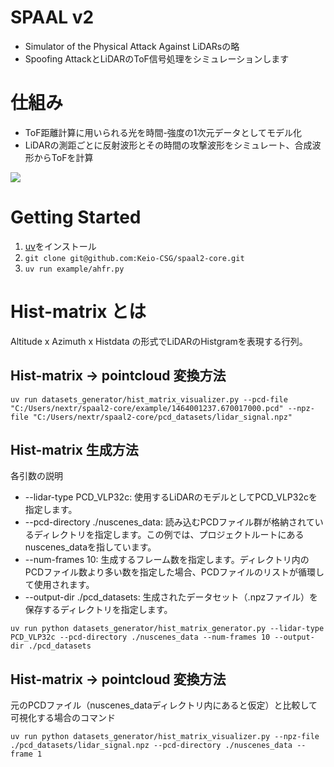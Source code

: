 # SPAAL v2

* Simulator of the Physical Attack Against LiDARsの略
* Spoofing AttackとLiDARのToF信号処理をシミュレーションします

# 仕組み

* ToF距離計算に用いられる光を時間-強度の1次元データとしてモデル化
* LiDARの測距ごとに反射波形とその時間の攻撃波形をシミュレート、合成波形からToFを計算

![](image/2024-05-19-14-20-00.png)


# Getting Started

1. [uv](https://docs.astral.sh/uv/)をインストール
2. `git clone git@github.com:Keio-CSG/spaal2-core.git`
3. `uv run example/ahfr.py`

# Hist-matrix とは
Altitude x Azimuth x Histdata の形式でLiDARのHistgramを表現する行列。

<!-- ## Hist-matrix 生成方法 (例) (obsolete)
出力される.npzファイルには、hist-data本体、入力の.pcdファイルの先頭行の点群(=LiDARの最初のスキャンとなる点)の世界座標に対する水平Offset角度、LiDARの垂直角の方向のリスト、LiDARのFoV(360°LiDARなら360)、時間分解能(ns)を含む。
```
uv run python datasets_generator/hist_matrix_generator.py --lidar-type PCD_VLP16 --pcd-file "C:/Users/nextr/spaal2-core/example/1464001237.670017000.pcd" --num-frames 1 --output-dir ./pcd_datasets --time-resolution-ns 0.2
``` -->

## Hist-matrix -> pointcloud 変換方法
```
uv run datasets_generator/hist_matrix_visualizer.py --pcd-file "C:/Users/nextr/spaal2-core/example/1464001237.670017000.pcd" --npz-file "C:/Users/nextr/spaal2-core/pcd_datasets/lidar_signal.npz"
```

## Hist-matrix 生成方法 
各引数の説明
   * --lidar-type PCD_VLP32c:
      使用するLiDARのモデルとしてPCD_VLP32cを指定します。
   * --pcd-directory ./nuscenes_data:
      読み込むPCDファイル群が格納されているディレクトリを指定します。この例では、プロジェクトルートにあるnuscenes_dataを指しています。
   * --num-frames 10:
      生成するフレーム数を指定します。ディレクトリ内のPCDファイル数より多い数を指定した場合、PCDファイルのリストが循環して使用されます。
   * --output-dir ./pcd_datasets:
      生成されたデータセット（.npzファイル）を保存するディレクトリを指定します。

```
uv run python datasets_generator/hist_matrix_generator.py --lidar-type PCD_VLP32c --pcd-directory ./nuscenes_data --num-frames 10 --output-dir ./pcd_datasets
```

## Hist-matrix -> pointcloud 変換方法
元のPCDファイル（nuscenes_dataディレクトリ内にあると仮定）と比較して可視化する場合のコマンド
```
uv run python datasets_generator/hist_matrix_visualizer.py --npz-file ./pcd_datasets/lidar_signal.npz --pcd-directory ./nuscenes_data --frame 1
```
